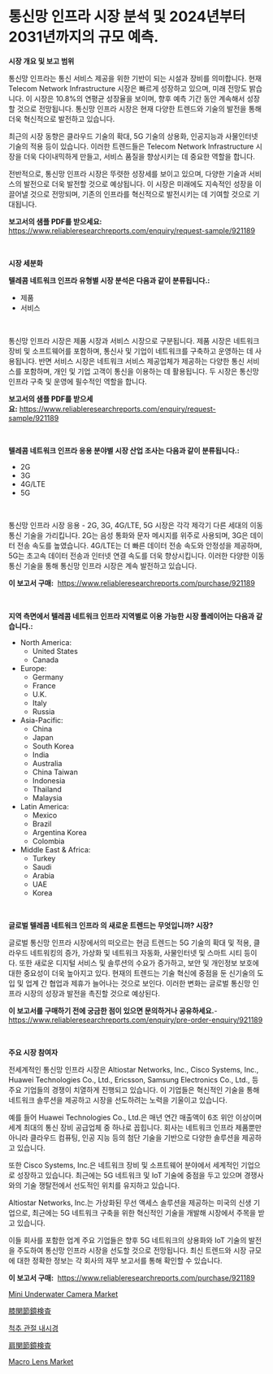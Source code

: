 <p><h1>통신망 인프라 시장 분석 및 2024년부터 2031년까지의 규모 예측.</h1></p><p><strong>시장 개요 및 보고 범위</strong></p>
<p><p>통신망 인프라는 통신 서비스 제공을 위한 기반이 되는 시설과 장비를 의미합니다. 현재 Telecom Network Infrastructure 시장은 빠르게 성장하고 있으며, 미래 전망도 밝습니다. 이 시장은 10.8%의 연평균 성장율을 보이며, 향후 예측 기간 동안 계속해서 성장할 것으로 전망됩니다. 통신망 인프라 시장은 현재 다양한 트렌드와 기술의 발전을 통해 더욱 혁신적으로 발전하고 있습니다.</p><p>최근의 시장 동향은 클라우드 기술의 확대, 5G 기술의 상용화, 인공지능과 사물인터넷 기술의 적용 등이 있습니다. 이러한 트렌드들은 Telecom Network Infrastructure 시장을 더욱 다이내믹하게 만들고, 서비스 품질을 향상시키는 데 중요한 역할을 합니다.</p><p>전반적으로, 통신망 인프라 시장은 뚜렷한 성장세를 보이고 있으며, 다양한 기술과 서비스의 발전으로 더욱 발전할 것으로 예상됩니다. 이 시장은 미래에도 지속적인 성장을 이끌어낼 것으로 전망되며, 기존의 인프라를 혁신적으로 발전시키는 데 기여할 것으로 기대됩니다.</p></p>
<p><strong>보고서의 샘플 PDF를 받으세요:</strong> <a href="https://www.reliableresearchreports.com/enquiry/request-sample/921189">https://www.reliableresearchreports.com/enquiry/request-sample/921189</a></p>
<p>&nbsp;</p>
<p><strong>시장 세분화</strong></p>
<p><strong>텔레콤 네트워크 인프라 유형별 시장 분석은 다음과 같이 분류됩니다.:</strong></p>
<p><ul><li>제품</li><li>서비스</li></ul></p>
<p>&nbsp;</p>
<p><p>통신망 인프라 시장은 제품 시장과 서비스 시장으로 구분됩니다. 제품 시장은 네트워크 장비 및 소프트웨어를 포함하며, 통신사 및 기업이 네트워크를 구축하고 운영하는 데 사용됩니다. 반면 서비스 시장은 네트워크 서비스 제공업체가 제공하는 다양한 통신 서비스를 포함하며, 개인 및 기업 고객이 통신을 이용하는 데 활용됩니다. 두 시장은 통신망 인프라 구축 및 운영에 필수적인 역할을 합니다.</p></p>
<p><strong>보고서의 샘플 PDF를 받으세요:</strong>&nbsp;<a href="https://www.reliableresearchreports.com/enquiry/request-sample/921189">https://www.reliableresearchreports.com/enquiry/request-sample/921189</a></p>
<p>&nbsp;</p>
<p><strong> 텔레콤 네트워크 인프라 응용 분야별 시장 산업 조사는 다음과 같이 분류됩니다.:</strong></p>
<p><ul><li>2G</li><li>3G</li><li>4G/LTE</li><li>5G</li></ul></p>
<p>&nbsp;</p>
<p><p>통신망 인프라 시장 응용 - 2G, 3G, 4G/LTE, 5G 시장은 각각 제각기 다른 세대의 이동 통신 기술을 가리킵니다. 2G는 음성 통화와 문자 메시지를 위주로 사용되며, 3G은 데이터 전송 속도를 높였습니다. 4G/LTE는 더 빠른 데이터 전송 속도와 안정성을 제공하며, 5G는 초고속 데이터 전송과 인터넷 연결 속도를 더욱 향상시킵니다. 이러한 다양한 이동 통신 기술을 통해 통신망 인프라 시장은 계속 발전하고 있습니다.</p></p>
<p><strong>이 보고서 구매:</strong>&nbsp; <a href="https://www.reliableresearchreports.com/purchase/921189">https://www.reliableresearchreports.com/purchase/921189</a></p>
<p>&nbsp;</p>
<p><strong>지역 측면에서 텔레콤 네트워크 인프라 지역별로 이용 가능한 시장 플레이어는 다음과 같습니다.:</strong></p>
<p><ul>
    <li>
        North America:
        <ul>
            <li>United States</li>
            <li>Canada</li>
        </ul>
    </li>
    <li>
        Europe:
        <ul>
            <li>Germany</li>
            <li>France</li>
            <li>U.K.</li>
            <li>Italy</li>
            <li>Russia</li>
        </ul>
    </li>
    <li>
        Asia-Pacific:
        <ul>
            <li>China</li>
            <li>Japan</li>
            <li>South Korea</li>
            <li>India</li>
            <li>Australia</li>
            <li>China Taiwan</li>
            <li>Indonesia</li>
            <li>Thailand</li>
            <li>Malaysia</li>
        </ul>
    </li>
    <li>
        Latin America:
        <ul>
            <li>Mexico</li>
            <li>Brazil</li>
            <li>Argentina Korea</li>
            <li>Colombia</li>
        </ul>
    </li>
    <li>
        Middle East & Africa:
        <ul>
            <li>Turkey</li>
            <li>Saudi</li>
            <li>Arabia</li>
            <li>UAE</li>
            <li>Korea</li>
        </ul>
    </li>
    </ul></p>
<p>&nbsp;</p>
<p><strong>글로벌 텔레콤 네트워크 인프라 의 새로운 트렌드는 무엇입니까? 시장?</strong></p>
<p><p>글로벌 통신망 인프라 시장에서의 떠오르는 현금 트렌드는 5G 기술의 확대 및 적용, 클라우드 네트워킹의 증가, 가상화 및 네트워크 자동화, 사물인터넷 및 스마트 시티 등이다. 또한 새로운 디지털 서비스 및 솔루션의 수요가 증가하고, 보안 및 개인정보 보호에 대한 중요성이 더욱 높아지고 있다. 현재의 트렌드는 기술 혁신에 중점을 둔 신기술의 도입 및 업계 간 협업과 제휴가 늘어나는 것으로 보인다. 이러한 변화는 글로벌 통신망 인프라 시장의 성장과 발전을 촉진할 것으로 예상된다.</p></p>
<p><strong>이 보고서를 구매하기 전에 궁금한 점이 있으면 문의하거나 공유하세요.</strong>- <a href="https://www.reliableresearchreports.com/enquiry/pre-order-enquiry/921189">https://www.reliableresearchreports.com/enquiry/pre-order-enquiry/921189</a></p>
<p>&nbsp;</p>
<p><strong>주요 시장 참여자</strong></p>
<p><p>전세계적인 통신망 인프라 시장은 Altiostar Networks, Inc., Cisco Systems, Inc., Huawei Technologies Co., Ltd., Ericsson, Samsung Electronics Co., Ltd., 등 주요 기업들의 경쟁이 치열하게 진행되고 있습니다. 이 기업들은 혁신적인 기술을 통해 네트워크 솔루션을 제공하고 시장을 선도하려는 노력을 기울이고 있습니다.</p><p>예를 들어 Huawei Technologies Co., Ltd.은 매년 연간 매출액이 6조 위안 이상이며 세계 최대의 통신 장비 공급업체 중 하나로 꼽힙니다. 회사는 네트워크 인프라 제품뿐만 아니라 클라우드 컴퓨팅, 인공 지능 등의 첨단 기술을 기반으로 다양한 솔루션을 제공하고 있습니다.</p><p>또한 Cisco Systems, Inc.은 네트워크 장비 및 소프트웨어 분야에서 세계적인 기업으로 성장하고 있습니다. 최근에는 5G 네트워크 및 IoT 기술에 중점을 두고 있으며 경쟁사와의 기술 쟁탈전에서 선도적인 위치를 유지하고 있습니다.</p><p>Altiostar Networks, Inc.는 가상화된 무선 액세스 솔루션을 제공하는 미국의 신생 기업으로, 최근에는 5G 네트워크 구축을 위한 혁신적인 기술을 개발해 시장에서 주목을 받고 있습니다.</p><p>이들 회사를 포함한 업계 주요 기업들은 향후 5G 네트워크의 상용화와 IoT 기술의 발전을 주도하여 통신망 인프라 시장을 선도할 것으로 전망됩니다. 최신 트렌드와 시장 규모에 대한 정확한 정보는 각 회사의 재무 보고서를 통해 확인할 수 있습니다.</p></p>
<p><strong>이 보고서 구매:</strong>&nbsp;&nbsp;<a href="https://www.reliableresearchreports.com/purchase/921189">https://www.reliableresearchreports.com/purchase/921189</a></p>
<p><p><a href="https://github.com/jhcraigie/Market-Research-Report-List-2/blob/main/mini-underwater-camera-market.md">Mini Underwater Camera Market</a></p><p><a href="https://github.com/mohamedbakry57/Market-Research-Report-List-2/blob/main/9920031182049.md">膝関節鏡検査</a></p><p><a href="https://github.com/sougarounis/Market-Research-Report-List-2/blob/main/8034201182046.md">척추 관절 내시경</a></p><p><a href="https://github.com/lababdou/Market-Research-Report-List-2/blob/main/3670113182050.md">肩関節鏡検査</a></p><p><a href="https://github.com/PeterParrish5/Market-Research-Report-List-3/blob/main/macro-lens-market.md">Macro Lens Market</a></p></p>
